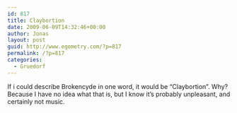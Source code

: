 ```yaml
---
id: 817
title: Claybortion
date: 2009-06-09T14:32:46+00:00
author: Jonas
layout: post
guid: http://www.egometry.com/?p=817
permalink: /?p=817
categories:
  - Gruedorf
---
```

If i could describe Brokencyde in one word, it would be &#8220;Claybortion&#8221;. Why? Because I have no idea what that is, but I know it&#8217;s probably unpleasant, and certainly not music.